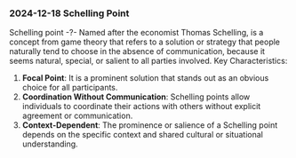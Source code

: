 


### 2024-12-18  Schelling Point

Schelling point
-?- 
Named after the economist Thomas Schelling, is a concept from game theory that refers to a solution or strategy that people naturally tend to choose in the absence of communication, because it seems natural, special, or salient to all parties involved.
Key Characteristics:
1. **Focal Point**: It is a prominent solution that stands out as an obvious choice for all participants.
2. **Coordination Without Communication**: Schelling points allow individuals to coordinate their actions with others without explicit agreement or communication.
3. **Context-Dependent**: The prominence or salience of a Schelling point depends on the specific context and shared cultural or situational understanding.